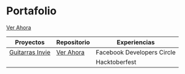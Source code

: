 # Portafolio

[Ver Ahora](https://padronjosef.github.io/portafolio/)

| Proyectos | Repositorio | Experiencias |
|---------------------|-----------------------------------------------------------------------------------------------------------------------------------------------------------------------------------------------------------------------------------------------------------------------------|---------------------------------------------------------------------------------------------------------------
|[Guitarras Invie](https://padronjosef.github.io/invie-github-page/)|[Ver Ahora](https://github.com/padronjosef/invie-github-page)|Facebook Developers Circle|
|||Hacktoberfest
